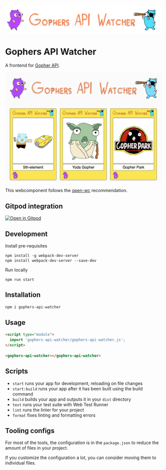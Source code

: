 ![Gophers API Watcher](./gophers-api-watcher.png)
# Gophers API Watcher

A frontend for [Gopher API](https://github.com/scraly/gophers-api).

![Gophers API Watcher](./img/screenshot.jpg)

This webcomponent follows the [open-wc](https://github.com/open-wc/open-wc) recommendation.


## Gitpod integration

[![Open in Gitpod](https://gitpod.io/button/open-in-gitpod.svg)](https://gitpod.io/#https://github.com/lostinbrittany/gophers-api-watcher.git)

## Development

Install pre-requisites

```
npm install -g webpack-dev-server
npm install webpack-dev-server --save-dev
```

Run locally

```
npm run start
```

## Installation

```bash
npm i gophers-api-watcher
```

## Usage

```html
<script type="module">
  import 'gophers-api-watcher/gophers-api-watcher.js';
</script>

<gophers-api-watcher></gophers-api-watcher>
```

## Scripts

- `start` runs your app for development, reloading on file changes
- `start:build` runs your app after it has been built using the build command
- `build` builds your app and outputs it in your `dist` directory
- `test` runs your test suite with Web Test Runner
- `lint` runs the linter for your project
- `format` fixes linting and formatting errors

## Tooling configs

For most of the tools, the configuration is in the `package.json` to reduce the amount of files in your project.

If you customize the configuration a lot, you can consider moving them to individual files.
